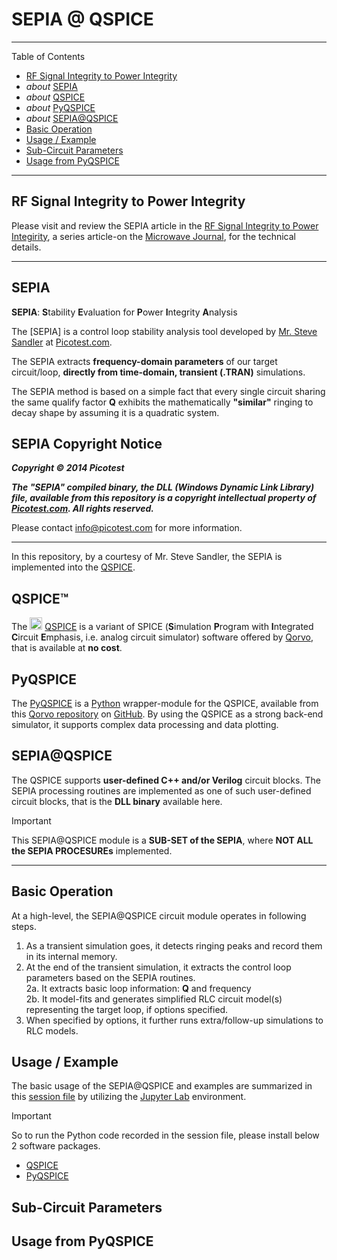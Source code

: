 # SEPIA @ QSPICE

***

Table of Contents
* [RF Signal Integrity to Power Integrity](rf-signal-integrity-to-power-integrity)
* *about* [SEPIA](#sepia)
* *about* [QSPICE](#QSPICE)
* *about* [PyQSPICE](#PyQSPICE)
* *about* [SEPIA@QSPICE](#SEPIAQSPICE)
* [Basic Operation](#basic-operation)
* [Usage / Example](#usage--example)
* [Sub-Circuit Parameters](#sub-circuit-parameters)
* [Usage from PyQSPICE](#usage-from-pyqspice)

***

## RF Signal Integrity to Power Integrity

Please visit and review the SEPIA article in the [RF Signal Integrity to Power Integirity](https://www.microwavejournal.com/blogs/32-rf-signal-integrity-to-power-integrity), a series article-on the [Microwave Journal](https://www.microwavejournal.com/), for the technical details.

***

## SEPIA

**SEPIA**:  **S**tability **E**valuation for **P**ower **I**ntegrity **A**nalysis

The [SEPIA] is a control loop stability analysis tool developed by [Mr. Steve Sandler](https://www.signalintegrityjournal.com/authors/20-steve-sandler) at [Picotest.com](https://picotest.com).

The SEPIA extracts **frequency-domain parameters** of our target circuit/loop, **directly from time-domain, transient (.TRAN)** simulations.

The SEPIA method is based on a simple fact that every single circuit sharing the same qualify factor **Q** exhibits the mathematically **"similar"** ringing to decay shape by assuming it is a quadratic system.

## SEPIA Copyright Notice

***Copyright © 2014 Picotest***

***The "SEPIA" compiled binary, the DLL (Windows Dynamic Link Library) file, available from this repository is a copyright intellectual property of [Picotest.com](https://picotest.com).  All rights reserved.***

Please contact [info@picotest.com](mailto:info@picotest.com) for more information.

***

In this repository, by a courtesy of Mr. Steve Sandler, the SEPIA is implemented into the [QSPICE](#qspice).

## QSPICE™

The <img src="https://www.qorvo.com/design-hub/-/media/images/qorvopublic/sic-qspice/qspice-icon.png" width="20" height="20">
[QSPICE](https://qspice.com) is a variant of SPICE (**S**imulation **P**rogram with **I**ntegrated **C**ircuit **E**mphasis, i.e. analog circuit simulator) software offered by [Qorvo](https://qorvo.com), that is available at **no cost**.

## PyQSPICE

The [PyQSPICE](https://github.com/Qorvo/PyQSPICE) is a [Python](https://www.python.org/) wrapper-module for the QSPICE, available from this [Qorvo repository](https://github.com/Qorvo/) on [GitHub](https://github.com/).
By using the QSPICE as a strong back-end simulator, it supports complex data processing and data plotting.

## SEPIA@QSPICE

The QSPICE supports **user-defined C++ and/or Verilog** circuit blocks.  The SEPIA processing routines are implemented as one of such user-defined circuit blocks, that is the **DLL binary** available here.

> [!IMPORTANT]
> This SEPIA@QSPICE module is a **SUB-SET of the SEPIA**, where **NOT ALL the SEPIA PROCESUREs** implemented.

***

## Basic Operation

At a high-level, the SEPIA@QSPICE circuit module operates in following steps.

1. As a transient simulation goes, it detects ringing peaks and record them in its internal memory.
2. At the end of the transient simulation, it extracts the control loop parameters based on the SEPIA routines.  
  2a. It extracts basic loop information:  **Q** and frequency  
  2b. It model-fits and generates simplified RLC circuit model(s) representing the target loop, if options specified.
3. When specified by options, it further runs extra/follow-up simulations to RLC models.

## Usage / Example

The basic usage of the SEPIA@QSPICE and examples are summarized in this [session file](usage.ipynb) by utilizing the [Jupyter Lab](https://jupyter.org/) environment.

> [!IMPORTANT]
> So to run the Python code recorded in the session file, please install below 2 software packages.
> * [QSPICE](https://qspice.com)
> * [PyQSPICE](https://github.com/Qorvo/PyQSPICE)

## Sub-Circuit Parameters

## Usage from PyQSPICE

